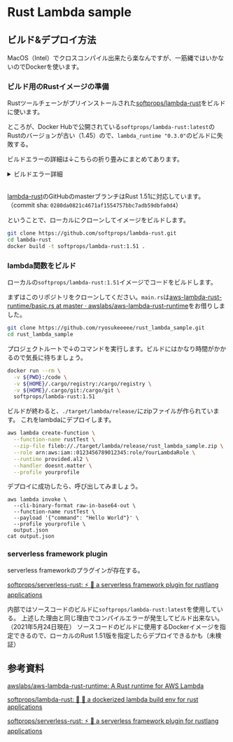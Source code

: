 # Rust Lambda sample

## ビルド&デプロイ方法

MacOS（Intel）でクロスコンパイル出来たら楽なんですが、一筋縄ではいかないのでDockerを使います。

### ビルド用のRustイメージの準備

Rustツールチェーンがプリインストールされた[softprops/lambda-rust](https://github.com/softprops/lambda-rust)をビルドに使います。

ところが、Docker Hubで公開されている`softprops/lambda-rust:latest`の
Rustのバージョンが古い（1.45）ので、`lambda_runtime "0.3.0"`のビルドに失敗する。

ビルドエラーの詳細は↓こちらの折り畳みにまとめてあります。
<details>
<summary>ビルドエラー詳細</summary>

`softprops/lambda-rust:latest`でビルドしたときのログ

```sh
docker run --rm -v ${PWD}:/code -v ${HOME}/.cargo/registry:/cargo/registry -v ${HOME}/.cargo/git:/cargo/git softprops/lambda-rust:latest
    Updating crates.io index
 Downloading crates ...
  Downloaded num-integer v0.1.44
  Downloaded pin-utils v0.1.0
  Downloaded proc-macro-hack v0.5.19
  （省略）
   Compiling num_cpus v1.13.0
   Compiling socket2 v0.4.0
   Compiling time v0.1.44
error[E0658]: `match` is not allowed in a `const fn`
   --> /root/.cargo/registry/src/github.com-1ecc6299db9ec823/socket2-0.4.0/src/lib.rs:156:9
    |
156 | /         match address {
157 | |             SocketAddr::V4(_) => Domain::IPV4,
158 | |             SocketAddr::V6(_) => Domain::IPV6,
159 | |         }
    | |_________^
    |
    = note: see issue #49146 <https://github.com/rust-lang/rust/issues/49146> for more information

error: aborting due to previous error

For more information about this error, try `rustc --explain E0658`.
error: could not compile `socket2`.

To learn more, run the command again with --verbose.
warning: build failed, waiting for other jobs to finish...
error: build failed
```

socket2はhyperが依存しているcrate

```sh
cargo tree -i socket2
socket2 v0.4.0
└── hyper v0.14.7
    └── lambda_runtime v0.3.0
        └── rust_lambda_sample v0.1.0 
```


コンパイルエラーが発生する箇所はここ

```rust
impl Domain {
    /// Domain for IPv4 communication, corresponding to `AF_INET`.
    pub const IPV4: Domain = Domain(sys::AF_INET);


    /// Domain for IPv6 communication, corresponding to `AF_INET6`.
    pub const IPV6: Domain = Domain(sys::AF_INET6);


    /// Returns the correct domain for `address`.
    pub const fn for_address(address: SocketAddr) -> Domain {
        match address {
            SocketAddr::V4(_) => Domain::IPV4,
            SocketAddr::V6(_) => Domain::IPV6,
        }
    }
}
```

https://github.com/rust-lang/socket2/blob/b1479fffa0749147eabd15ad9038d0f9a0cc7825/src/lib.rs#L147-L161

Rust 1.46.0から`const fn`の中で`match`が使えるようになった。
すなわち、Rust 1.46.0以上では上記のコードは合法である。

参考: [Announcing Rust 1.46.0 | Rust Blog](https://blog.rust-lang.org/2020/08/27/Rust-1.46.0.html)

</details>

<br>

[lambda-rust](https://github.com/softprops/lambda-rust)のGitHubのmasterブランチはRust 1.51に対応しています。
（commit sha: `0280da0821c4671af1554757bbc7adb59dbfa0d4`）

ということで、ローカルにクローンしてイメージをビルドします。

```sh
git clone https://github.com/softprops/lambda-rust.git
cd lambda-rust
docker build -t softprops/lambda-rust:1.51 .
```

### lambda関数をビルド

ローカルの`softprops/lambda-rust:1.51`イメージでコードをビルドします。

まずはこのリポジトリをクローンしてください。`main.rs`は[aws-lambda-rust-runtime/basic.rs at master · awslabs/aws-lambda-rust-runtime](https://github.com/awslabs/aws-lambda-rust-runtime/blob/master/lambda-runtime/examples/basic.rs)をお借りしました。

```sh
git clone https://github.com/ryosukeeeee/rust_lambda_sample.git
cd rust_lambda_sample
```

プロジェクトルートで↓のコマンドを実行します。ビルドにはかなり時間がかかるので気長に待ちましょう。

```sh
docker run --rm \
  -v ${PWD}:/code \
  -v ${HOME}/.cargo/registry:/cargo/registry \
  -v ${HOME}/.cargo/git:/cargo/git \
  softprops/lambda-rust:1.51
```

ビルドが終わると、`./target/lambda/release/`にzipファイルが作られています。
これをlambdaにデプロイします。


```sh
aws lambda create-function \
  --function-name rustTest \
  --zip-file fileb://./target/lambda/release/rust_lambda_sample.zip \
  --role arn:aws:iam::0123456789012345:role/YourLambdaRole \
  --runtime provided.al2 \
  --handler doesnt.matter \
  --profile yourprofile
```

デプロイに成功したら、呼び出してみましょう。

```
aws lambda invoke \
  --cli-binary-format raw-in-base64-out \
  --function-name rustTest \
  --payload '{"command": "Hello World"}' \
  --profile yourprofile \
  output.json
cat output.json
```

### serverless framework plugin
serverless frameworkのプラグインが存在する。

[softprops/serverless-rust: ⚡ 🦀 a serverless framework plugin for rustlang applications](https://github.com/softprops/serverless-rust)

内部ではソースコードのビルドに`softprops/lambda-rust:latest`を使用している。
上述した理由と同じ理由でコンパイルエラーが発生してビルド出来ない。（2021年5月24日現在）
ソースコードのビルドに使用するDockerイメージを指定できるので、ローカルのRust 1.51版を指定したらデプロイできるかも（未検証）


## 参考資料
[awslabs/aws-lambda-rust-runtime: A Rust runtime for AWS Lambda](https://github.com/awslabs/aws-lambda-rust-runtime)

[softprops/lambda-rust: 🐳 🦀 a dockerized lambda build env for rust applications](https://github.com/softprops/lambda-rust)

[softprops/serverless-rust: ⚡ 🦀 a serverless framework plugin for rustlang applications](https://github.com/softprops/serverless-rust)

